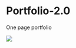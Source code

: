 # Portfolio-2.0

One page portfolio

![](https://media.tenor.com/sH_KNNF07EoAAAAC/honest-word-its-honest-work.gif)
